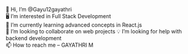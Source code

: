 👋 Hi, I’m @Gayu12gayathri  
🖥️ I’m interested in Full Stack Development  
🌱 I’m currently learning advanced concepts in React.js  
🤝 I’m looking to collaborate on web projects
💡 I’m looking for help with backend development  
📫 How to reach me – GAYATHRI M
